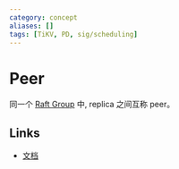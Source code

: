 ```yaml
---
category: concept
aliases: []
tags: [TiKV, PD, sig/scheduling]
---
```

# Peer

同一个 [Raft Group](#/prerendered/what%2FRegion.htmlpart) 中, replica 之间互称 peer。

## Links

- [文档](https://docs.pingcap.com/zh/tidb/stable/glossary#regionpeerraft-group)
